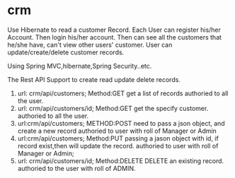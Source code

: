 # crm
Use Hibernate to read a customer Record.
Each User can register his/her Account. Then login his/her account.
Then can see all the customers that he/she have, can't view other users' customer.
User can update/create/delete customer records.

Using Spring MVC,hibernate,Spring Security..etc.

The Rest API Support to create read update delete records.
 1. url: crm/api/customers;
    Method:GET
    get a list of records
    authoried to all the user.
 2. url: crm/api/customers/id;
    Method:GET
    get the specify customer.
    authoried to all the user.
 3. url:crm/api/customers;
    METHOD:POST
    need to pass a json object, and create a new record
    authoried to user with roll of Manager or Admin
 4. url:crm/api/customers;
    Method:PUT
    passing a jason object with id, if record exist,then will update the record.
    authoried to user with roll of Manager or Admin;
 5. url: crm/api/customers/id;
    Method:DELETE
    DELETE an existing record.
    authoried to the user with roll of ADMIN.
    
    
  

